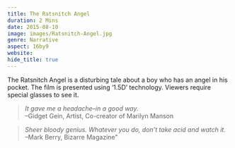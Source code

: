 ```yaml
---
title: The Ratsnitch Angel
duration: 2 Mins
date: 2015-08-10
image: images/Ratsnitch-Angel.jpg
genre: Narrative
aspect: 16by9
website:
hide_title: true
---
```

The Ratsnitch Angel is a disturbing tale about a boy who has an angel in his pocket. The film is presented using ‘1.5D’ technology. Viewers require special glasses to see it.

> _It gave me a headache–in a good way._  
–Gidget Gein, Artist, Co-creator of Marilyn Manson

> _Sheer bloody genius. Whatever you do, don’t take acid and watch it._  
–Mark Berry, Bizarre Magazine"
